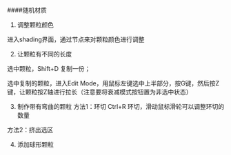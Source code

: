 ####随机材质

1. 调整颗粒颜色

进入shading界面，通过节点来对颗粒颜色进行调整

2. 让颗粒有不同的长度

选中颗粒，Shift+D 复制一份；

选中复制的颗粒，进入Edit Mode，用鼠标左键选中上半部分，按G键，然后按Z键，让颗粒按Z轴进行拉长（注意要将衰减模式按钮置为非选中状态）

3. 制作带有弯曲的颗粒
方法1：环切
Ctrl+R 环切，滑动鼠标滑轮可以调整环切的数量

方法2：挤出选区

4. 添加球形颗粒


